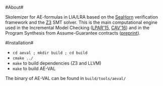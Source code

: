 #About#

Skolemizer for AE-formulas in LIA/LRA based on the <a href="http://seahorn.github.io/">SeaHorn</a> verification framework and the <a href="https://github.com/Z3Prover/z3">Z3</a> SMT solver. This is the main computational engine used in the Incremental Model Checking (<a href="http://www.inf.usi.ch/phd/fedyukovich/simabs_paper.pdf">LPAR'15</a>, <a href="http://www.inf.usi.ch/phd/fedyukovich/pde_paper.pdf">CAV'16</a>) and in the Program Synthesis from Assume-Guarantee contracts (<a href="https://arxiv.org/abs/1610.05867">preprint</a>).

#Installation#

* `cd aeval ; mkdir build ; cd build`
* `cmake ../`
* `make` to build dependencies (Z3 and LLVM)
* `make` to build AE-VAL

The binary of AE-VAL can be found in `build/tools/aeval/`

